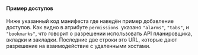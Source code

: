 #### Пример доступов

Ниже указанный код манифеста где наведён пример добавление доступов. Как видно в атрибуте `permissions `указано `"alarms"`, `"tabs"`, и `"bookmarks"`, что говорит о разрешении использовать API планировщика, вкладки и закладки. Последние две строки это URL, которые дают разрешение на взаимодействие с удаленными хостами. 



